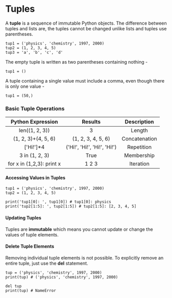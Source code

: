 # Tuples

A **tuple** is a sequence of immutable Python objects. The difference between tuples and lists are, the tuples cannot be changed unlike lists and tuples use parentheses.
```
tup1 = ('physics', 'chemistry', 1997, 2000)
tup2 = (1, 2, 3, 4, 5)
tup3 = 'a', 'b', 'c', 'd'
```

The empty tuple is written as two parentheses containing nothing -
```
tup1 = ()
```

A tuple containing a single value must include a comma, even though there is only one value -
```
tup1 = (50,)
```

### Basic Tuple Operations

|  Python Expression 	      |  	      Results            |    Description   |
|:---:	                    |:---:	                     |:---:	            |
|    len((1, 2, 3))         |   	       3               |      Length 	    |
| (1, 2, 3)+(4, 5, 6)       |     (1, 2, 3, 4, 5, 6)     |   Concatenation	|  
|   	 ['Hi!']*4            |('Hi!', 'Hi!', 'Hi!', 'Hi!')|    Repetition	  |
|    3 in (1, 2, 3)         |           True           	 |    Membership	  |
| for x in (1,2,3): print x |           1 2 3            |    Iteration	    |


#### Accessing Values in Tuples
```
tup1 = ('physics', 'chemistry', 1997, 2000)
tup2 = (1, 2, 3, 4, 5)

print('tup1[0]: ', tup1[0]) # tup1[0]: physics
print('tup2[1:5]: ', tup2[1:5]) # tup2[1:5]: [2, 3, 4, 5]
```

#### Updating Tuples
Tuples are **immutable** which means you cannot update or change the values of tuple elements.

#### Delete Tuple Elements
Removing individual tuple elements is not possible. To explicitly remove an entire tuple, just use the **del** statement.
```
tup = ('physics', 'chemistry', 1997, 2000)
print(tup) # ('physics', 'chemistry', 1997, 2000)

del tup
print(tup) # NameError
```

